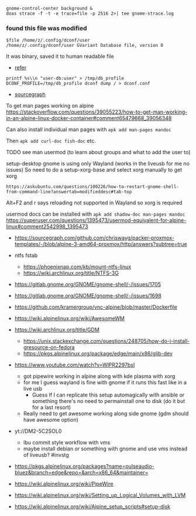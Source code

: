 ```shell
gnome-control-center background &
doas strace -f -t -e trace=file -p 2516 2>| tee gnome-strace.log
```

### found this file was modified

```shell
$file /home/z/.config/dconf/user
/home/z/.config/dconf/user GVariant Database file, version 0
```

It was binary, saved it to human readable file
- [refer](https://unix.stackexchange.com/questions/199836/how-can-i-view-the-content-of-a-backup-of-the-dconf-database-file)
```shell
printf %s\\n "user-db:user" > /tmp/db_profile
DCONF_PROFILE=/tmp/db_profile dconf dump / > dconf.conf
```
- [sourcegraph](https://sourcegraph.com/search?q=context%3Aglobal+color-scheme%3D%27prefer-dark%27&patternType=standard&sm=1&groupBy=repo)

To get man pages working on alpine
https://stackoverflow.com/questions/39055223/how-to-get-man-working-in-an-alpine-linux-docker-container#comment65479668_39056348

Can also install individual man pages with `apk add man-pages mandoc`

Then `apk add curl-doc fish-doc` etc.

TODO see man usermod (to learn about groups and what to add the user to)

setup-desktop gnome is using only Wayland (works in the liveusb for me no issues)
So need to do a setup-xorg-base and select xorg manually to get xorg

`https://askubuntu.com/questions/100226/how-to-restart-gnome-shell-from-command-line?answertab=modifieddesc#tab-top`

Alt+F2 and r says reloading not supported in Wayland so xorg is required

usermod docs can be installed with `apk add shadow-doc man-pages mandoc`
https://superuser.com/questions/1395473/usermod-equivalent-for-alpine-linux#comment2542998_1395473

- https://sourcegraph.com/github.com/chriswayg/packer-proxmox-templates/-/blob/alpine-3-amd64-proxmox/http/answers?subtree=true
- ntfs fstab
	- https://phoenixnap.com/kb/mount-ntfs-linux
	- https://wiki.archlinux.org/title/NTFS-3G
- https://gitlab.gnome.org/GNOME/gnome-shell/-/issues/1705
- https://gitlab.gnome.org/GNOME/gnome-shell/-/issues/1698
- https://github.com/kramergroup/vnc-alpine/blob/master/Dockerfile
- https://wiki.alpinelinux.org/wiki/AwesomeWM
- https://wiki.archlinux.org/title/GDM
	- https://unix.stackexchange.com/questions/248705/how-do-i-install-gresource-on-fedora
	- https://pkgs.alpinelinux.org/package/edge/main/x86/glib-dev

- https://www.youtube.com/watch?v=WlPR2297bsI
	- got pipewire working in alpine along with kde plasma with xorg
	- for me I guess wayland is fine with gnome if it runs this fast like in a live usb
		- Guess If I can replicate this setup automagically with ansible or something
		  there's no need to permainstall one to disk (do it but for a last resort)
	- Really need to get awesome working along side gnome (gdm should have awesome option)
- yt://DM2-5C2SOL0
	- lbu commit style workflow with vms
	- maybe install debian or something with gnome and use vms instead of liveusb? #invstg
- https://pkgs.alpinelinux.org/packages?name=pulseaudio-bluez&branch=edge&repo=&arch=x86_64&maintainer=
- https://wiki.alpinelinux.org/wiki/PipeWire
- https://wiki.alpinelinux.org/wiki/Setting_up_Logical_Volumes_with_LVM
- https://wiki.alpinelinux.org/wiki/Alpine_setup_scripts#setup-disk

